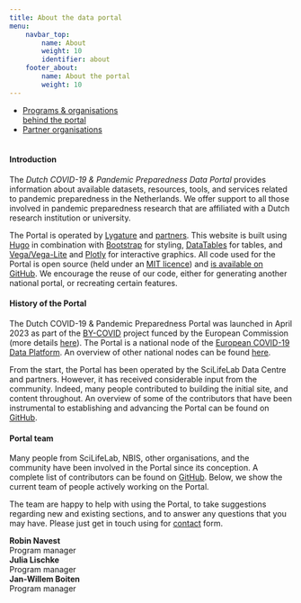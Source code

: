 ```yaml
---
title: About the data portal
menu:
    navbar_top:
        name: About
        weight: 10
        identifier: about
    footer_about:
        name: About the portal
        weight: 10
---
```


<div class="mb-4">
  <ul class="nav nav-tabs nav-justified">
    <li class="nav-item">
      <a class="nav-link" href="/content/english/about/organisations_and_programs.md">Programs & organisations<br>behind the portal</a>
    </li>
    <li class="nav-item">
      <a class="nav-link" href="/content/english/about/partner_organisations.md">Partner organisations<br><br></a>
    </li>
  </ul>
</div>

#### Introduction

The *Dutch COVID-19 & Pandemic Preparedness Data Portal* provides information about available datasets, resources, tools, and services related to pandemic preparedness in the Netherlands. We offer support to all those involved in pandemic preparedness research that are affiliated with a Dutch research institution or university.

The Portal is operated by [Lygature](https://www.lygature.org/) and [partners](/content/english/about/organisations_and_programs.md). This website is built using [Hugo](https://gohugo.io/) in combination with [Bootstrap](https://getbootstrap.com/) for styling, [DataTables](https://datatables.net/) for tables, and [Vega/Vega-Lite](https://vega.github.io/vega-lite/) and [Plotly](https://plotly.com/) for interactive graphics. All code used for the Portal is open source (held under an [MIT licence](https://choosealicense.com/licenses/mit/)) and [is available on GitHub](https://github.com/ScilifelabDataCentre/covid-portal). We encourage the reuse of our code, either for generating another national portal, or recreating certain features.

#### History of the Portal

The Dutch COVID-19 & Pandemic Preparedness Portal was launched in April 2023 as part of the [BY-COVID](https://by-covid.org/) project funced by the European Commission (more details [here](https://www.embl.org/news/science/embl-ebi-launches-covid-19-data-portal/)). The Portal is a national node of the [European COVID-19 Data Platform](https://covid19dataportal.eu/). An overview of other national nodes can be found [here](/partners/).

From the start, the Portal has been operated by the SciLifeLab Data Centre and partners. However, it has received considerable input from the community. Indeed, many people contributed to building the initial site, and content throughout. An overview of some of the contributors that have been instrumental to establishing and advancing the Portal can be found on [GitHub](https://github.com/ScilifelabDataCentre/covid-portal/graphs/contributors).

#### Portal team

Many people from SciLifeLab, NBIS, other organisations, and the community have been involved in the Portal since its conception. A complete list of contributors can be found on [GitHub](https://github.com/ScilifelabDataCentre/covid-portal/graphs/contributors). Below, we show the current team of people actively working on the Portal.

The team are happy to help with using the Portal, to take suggestions regarding new and existing sections, and to answer any questions that you may have. Please just get in touch using for [contact](/contact/) form.

<div class="container mb-3">
  <div class="row">
    <div class="col-md-2 pt-2">
      <div><b>Robin Navest</b></div>
      <div><span class="text-muted">Program manager</span></div>
    </div>
    <div class="col-md-2 pt-2">
      <div><b>Julia Lischke</b></div>
      <div><span class="text-muted">Program manager</span></div>
    </div>
    <div class="col-md-2 pt-2">
      <div><b>Jan-Willem Boiten</b></div>
      <div><span class="text-muted">Program manager</span></div>
    </div>
  </div>
</div>
